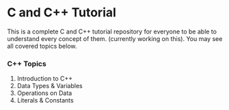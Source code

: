 # C and C++ Tutorial
This is a complete C and C++ tutorial repository for everyone to be able to understand every concept of them. (currently working on this). You may see all covered topics below.

<h3>C++ Topics</h3>
<ol>
  <li>Introduction to C++</li>
  <li>Data Types & Variables</li>
  <li>Operations on Data</li>
  <li>Literals & Constants</li>
</ol>

